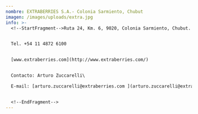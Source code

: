 ```yaml
---
nombre: EXTRABERRIES S.A.- Colonia Sarmiento, Chubut
imagen: /images/uploads/extra.jpg
info: >-
  <!--StartFragment-->Ruta 24, Km. 6, 9020, Colonia Sarmiento, Chubut.


  Tel. +54 11 4872 6100


  [www.extraberries.com](http://www.extraberries.com/)


  Contacto: Arturo Zuccarelli\

  E-mail: [arturo.zuccarelli@extraberries.com ](arturo.zuccarelli@extraberries.com)|| [comercial@extraberries.com](comercial@extraberries.com)


  <!--EndFragment-->
---
```

